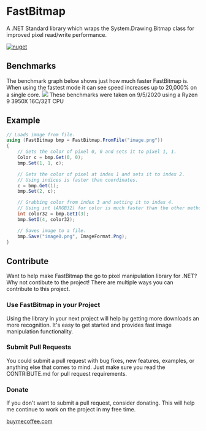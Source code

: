 # FastBitmap
A .NET Standard library which wraps the System.Drawing.Bitmap class for improved pixel read/write performance.

[![nuget](https://img.shields.io/nuget/v/Hazdryx.FastBitmap.svg)](https://www.nuget.org/packages/Hazdryx.FastBitmap/)

## Benchmarks
The benchmark graph below shows just how much faster FastBitmap is. When using the fastest mode it can see
speed increases up to 20,000% on a single core.
![](https://hazdryx.com/cdn/FastBitmap-Benchmarks.png)
These benchmarks were taken on 9/5/2020 using a Ryzen 9 3950X 16C/32T CPU

## Example
```C#
// Loads image from file.
using (FastBitmap bmp = FastBitmap.FromFile("image.png"))
{
	// Gets the color of pixel 0, 0 and sets it to pixel 1, 1.
	Color c = bmp.Get(0, 0);
	bmp.Set(1, 1, c);

	// Gets the color of pixel at index 1 and sets it to index 2.
	// Using indices is faster than coordinates.
	c = bmp.Get(1);
	bmp.Set(2, c);

	// Grabbing color from index 3 and setting it to index 4.
	// Using int (ARGB32) for color is much faster than the other methods.
	int color32 = bmp.GetI(3);
	bmp.SetI(4, color32);

	// Saves image to a file.
	bmp.Save("image0.png", ImageFormat.Png);
}
```

## Contribute
Want to help make FastBitmap the go to pixel manipulation library for .NET? 
Why not contibute to the project! There are multiple ways you can contribute to this
project.

### Use FastBitmap in your Project
Using the library in your next project will help by getting more downloads an more recognition.
It's easy to get started and provides fast image manipulation functionality.

### Submit Pull Requests
You could submit a pull request with bug fixes, new features, examples, or anything else that
comes to mind. Just make sure you read the CONTRIBUTE.md for pull request requirements.

### Donate
If you don't want to submit a pull request, consider donating. This will help me continue to
work on the project in my free time.

[buymecoffee.com](https://www.buymeacoffee.com/hazdryx)